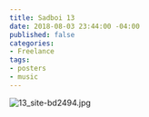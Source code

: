 ```yaml
---
title: Sadboi 13
date: 2018-08-03 23:44:00 -04:00
published: false
categories:
- Freelance
tags:
- posters
- music
---
```


![13_site-bd2494.jpg](/uploads/13_site-bd2494.jpg)